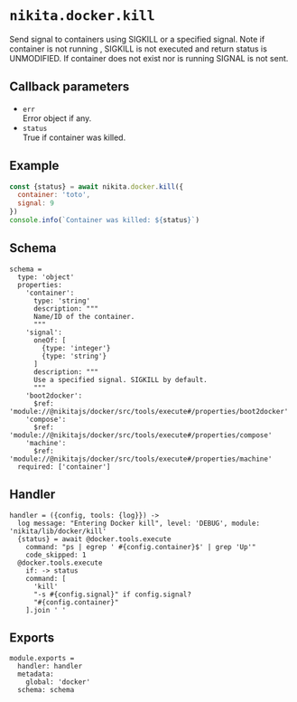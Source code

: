 
# `nikita.docker.kill`

Send signal to containers using SIGKILL or a specified signal.
Note if container is not running , SIGKILL is not executed and
return status is UNMODIFIED. If container does not exist nor is running
SIGNAL is not sent.

## Callback parameters

* `err`   
  Error object if any.
* `status`   
  True if container was killed.

## Example

```js
const {status} = await nikita.docker.kill({
  container: 'toto',
  signal: 9
})
console.info(`Container was killed: ${status}`)
```

## Schema

    schema =
      type: 'object'
      properties:
        'container':
          type: 'string'
          description: """
          Name/ID of the container.
          """
        'signal':
          oneOf: [
            {type: 'integer'}
            {type: 'string'}
          ]
          description: """
          Use a specified signal. SIGKILL by default.
          """
        'boot2docker':
          $ref: 'module://@nikitajs/docker/src/tools/execute#/properties/boot2docker'
        'compose':
          $ref: 'module://@nikitajs/docker/src/tools/execute#/properties/compose'
        'machine':
          $ref: 'module://@nikitajs/docker/src/tools/execute#/properties/machine'
      required: ['container']

## Handler

    handler = ({config, tools: {log}}) ->
      log message: "Entering Docker kill", level: 'DEBUG', module: 'nikita/lib/docker/kill'
      {status} = await @docker.tools.execute
        command: "ps | egrep ' #{config.container}$' | grep 'Up'"
        code_skipped: 1
      @docker.tools.execute
        if: -> status
        command: [
          'kill'
          "-s #{config.signal}" if config.signal?
          "#{config.container}"
        ].join ' '

## Exports

    module.exports =
      handler: handler
      metadata:
        global: 'docker'
      schema: schema
